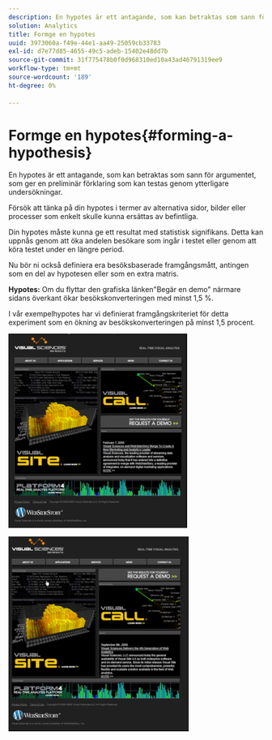 ```yaml
---
description: En hypotes är ett antagande, som kan betraktas som sann för argumentet, som ger en preliminär förklaring som kan testas genom ytterligare undersökningar.
solution: Analytics
title: Formge en hypotes
uuid: 3973060a-f49e-44e1-aa49-25059cb33783
exl-id: d7e77d85-4655-49c5-adeb-15402e48dd7b
source-git-commit: 31f775478b0f0d968310ed10a43ad46791319ee9
workflow-type: tm+mt
source-wordcount: '189'
ht-degree: 0%

---
```


# Formge en hypotes{#forming-a-hypothesis}

En hypotes är ett antagande, som kan betraktas som sann för argumentet, som ger en preliminär förklaring som kan testas genom ytterligare undersökningar.

Försök att tänka på din hypotes i termer av alternativa sidor, bilder eller processer som enkelt skulle kunna ersättas av befintliga.

Din hypotes måste kunna ge ett resultat med statistisk signifikans. Detta kan uppnås genom att öka andelen besökare som ingår i testet eller genom att köra testet under en längre period.

Nu bör ni också definiera era besöksbaserade framgångsmått, antingen som en del av hypotesen eller som en extra matris.

**Hypotes:** Om du flyttar den grafiska länken&quot;Begär en demo&quot; närmare sidans överkant ökar besökskonverteringen med minst 1,5 %.

I vår exempelhypotes har vi definierat framgångskriteriet för detta experiment som en ökning av besökskonverteringen på minst 1,5 procent.

![](assets/ControlPage.png)

![](assets/TestPage.png)

